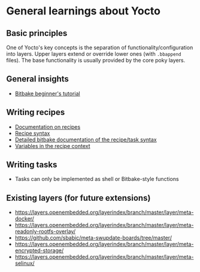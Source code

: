 # General learnings about Yocto

## Basic principles

One of Yocto's key concepts is the separation of functionality/configuration 
into layers. Upper layers extend or override lower ones (with `.bbappend` files). 
The base functionality is usually provided by the core poky layers.

## General insights

- [Bitbake beginner's tutorial](https://a4z.bitbucket.io/docs/BitBake/guide.html)

## Writing recipes

- [Documentation on recipes](https://www.yoctoproject.org/docs/current/dev-manual/dev-manual.html#new-recipe-writing-a-new-recipe)
- [Recipe syntax](https://www.yoctoproject.org/docs/current/dev-manual/dev-manual.html#recipe-syntax)
- [Detailed bitbake documentation of the recipe/task syntax](https://www.yoctoproject.org/docs/3.1/bitbake-user-manual/bitbake-user-manual.html#bitbake-user-manual-metadata)
- [Variables in the recipe context](https://www.yoctoproject.org/docs/3.1/ref-manual/ref-manual.html#ref-varlocality-recipe-required)

## Writing tasks

- Tasks can only be implemented as shell or Bitbake-style functions


## Existing layers (for future extensions)

- https://layers.openembedded.org/layerindex/branch/master/layer/meta-docker/
- https://layers.openembedded.org/layerindex/branch/master/layer/meta-readonly-rootfs-overlay/
- https://github.com/sbabic/meta-swupdate-boards/tree/master/
- https://layers.openembedded.org/layerindex/branch/master/layer/meta-encrypted-storage/
- https://layers.openembedded.org/layerindex/branch/master/layer/meta-selinux/